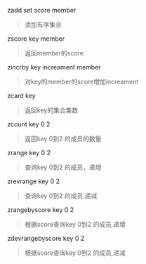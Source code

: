 zadd set score member

> 添加有序集合

zscore key member

> 返回member的score

zincrby key increament member

> 对key的member的score增加increament 

zcard key

> 返回key的集合集数

zcount key 0 2

> 返回key 0到2 的成员的数量

zrange key 0 2 

> 查询key 0到2 的成员，递增

zrevrange key 0 2

> 查询key 0到2 的成员,递减

zrangebyscore key 0 2

> 根据score查询key 0到2 的成员,递增

zdevrangebyscore key 0 2

> 根据score查询key 0到2 的成员,递减